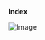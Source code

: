 **Index**

![Image](https://github.com/user-attachments/assets/8d7abde5-652d-495e-a837-b5756d7b0b99)
